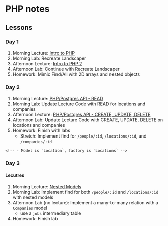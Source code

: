 # PHP notes

## Lessons

### Day 1

1. Morning Lecture: [Intro to PHP](PHP.md)
1. Morning Lab: Recreate Landscaper
1. Afternoon Lecture: [Intro to PHP 2](PHP2.md)
1. Afternoon Lab: Continue with Recreate Landscaper
1. Homework: Mimic Find/All with 2D arrays and nested objects

### Day 2

1. Morning Lecture: [PHP/Postgres API - READ](API.md)
1. Morning Lab: Update Lecture Code with READ for locations and companies
1. Afternoon Lecture: [PHP/Postgres API - CREATE, UPDATE, DELETE](API2.md)
1. Afternoon Lab: Update Lecture Code with CREATE, UPDATE, DELETE on locations and companies
1. Homework: Finish with labs
    - Stretch: Implement find for `/people/:id`, `/locations/:id`, and `/companies/:id`
<!-- 1. Build CRUD functionality for locations (id, street, city, state) -->
    <!-- - Model is `Location`, factory is `Locations` -->

### Day 3

#### Lecutres

1. Morning Lecture: [Nested Models](Nested_Models.md)
1. Morning Lab: Implement find for both `/people/:id` and `/locations/:id` with nested models
1. Afternoon Lab (no lecture): Implement a many-to-many relation with a `Companies` model
    - use a `jobs` intermediary table
1. Homework: Finish lab
